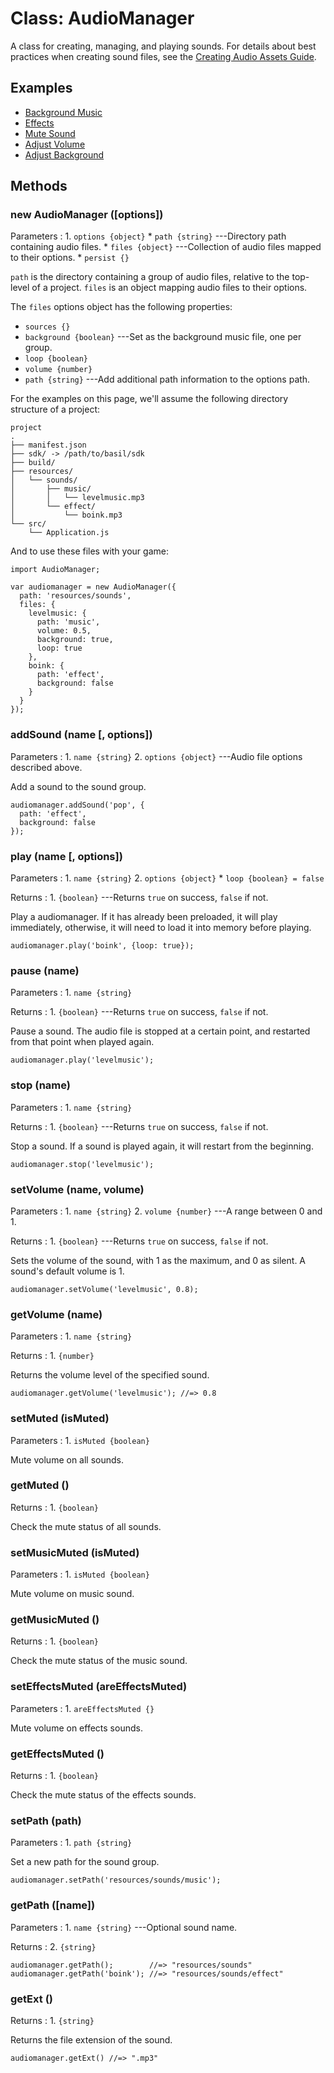 # Class: AudioManager

A class for creating, managing, and playing sounds. For
details about best practices when creating sound files, see
the [Creating Audio Assets Guide](../guide/audio-assets.html).

## Examples

* [Background Music](../example/sound-background/)
* [Effects](../example/sound-effect/)
* [Mute Sound](../example/sound-mute/)
* [Adjust Volume](../example/sound-volume/)
* [Adjust Background](../example/sound-background/)

## Methods

### new AudioManager ([options])

Parameters
:    1. `options {object}`
	     * `path {string}` ---Directory path containing audio files.
		 * `files {object}` ---Collection of audio files mapped to their options.
		 * `persist {}`

`path` is the directory containing a group of audio files,
relative to the top-level of a project. `files` is an object
mapping audio files to their options.

The `files` options object has the following properties:

 * `sources {}`
 * `background {boolean}` ---Set as the background music file, one per group.
 * `loop {boolean}`
 * `volume {number}`
 * `path {string}` ---Add additional path information to the options path.

For the examples on this page, we'll assume the following
directory structure of a project:

~~~
project
.
├── manifest.json
├── sdk/ -> /path/to/basil/sdk
├── build/
├── resources/
│   └── sounds/
│       ├── music/
│       │   └── levelmusic.mp3
│       └── effect/
│           └── boink.mp3
└── src/
    └── Application.js
~~~

And to use these files with your game:

~~~
import AudioManager;

var audiomanager = new AudioManager({
  path: 'resources/sounds',
  files: {
    levelmusic: {
      path: 'music',
      volume: 0.5,
      background: true,
      loop: true
    },
    boink: {
      path: 'effect',
      background: false
    }
  }
});
~~~

### addSound (name [, options])

Parameters
:    1. `name {string}`
     2. `options {object}` ---Audio file options described above.

Add a sound to the sound group.

~~~
audiomanager.addSound('pop', {
  path: 'effect',
  background: false
});
~~~

### play (name [, options])

Parameters
:    1. `name {string}`
	 2. `options {object}`
	     * `loop {boolean} = false`

Returns
:    1. `{boolean}` ---Returns `true` on success, `false` if not.

Play a audiomanager. If it has already been preloaded, it will play
immediately, otherwise, it will need to load it into memory
before playing.

~~~
audiomanager.play('boink', {loop: true});
~~~

### pause (name)

Parameters
:    1. `name {string}`

Returns
:    1. `{boolean}` ---Returns `true` on success, `false` if not.

Pause a sound. The audio file is stopped at a certain point,
and restarted from that point when played again.

~~~
audiomanager.play('levelmusic');
~~~

### stop (name)

Parameters
:     1. `name {string}`

Returns
:     1. `{boolean}` ---Returns `true` on success, `false` if not.

Stop a sound. If a sound is played again, it will restart
from the beginning.

~~~
audiomanager.stop('levelmusic');
~~~

### setVolume (name, volume)

Parameters
:    1. `name {string}`
	 2. `volume {number}` ---A range between 0 and 1.

Returns
:    1. `{boolean}` ---Returns `true` on success, `false` if not.

Sets the volume of the sound, with 1 as the maximum, and 0
as silent. A sound's default volume is 1.

~~~
audiomanager.setVolume('levelmusic', 0.8);
~~~

### getVolume (name)

Parameters
:    1. `name {string}`

Returns
:    1. `{number}`

Returns the volume level of the specified sound.

~~~
audiomanager.getVolume('levelmusic'); //=> 0.8
~~~

### setMuted (isMuted)

Parameters
:    1. `isMuted {boolean}`

Mute volume on all sounds.

### getMuted ()

Returns
:    1. `{boolean}`

Check the mute status of all sounds.

### setMusicMuted (isMuted)

Parameters
:    1. `isMuted {boolean}`

Mute volume on music sound.

### getMusicMuted ()

Returns
:    1. `{boolean}`

Check the mute status of the music sound.

### setEffectsMuted (areEffectsMuted)

Parameters
:    1. `areEffectsMuted {}`

Mute volume on effects sounds.

### getEffectsMuted ()

Returns
:    1. `{boolean}`

Check the mute status of the effects sounds.

### setPath (path)

Parameters
:    1. `path {string}`

Set a new path for the sound group.

~~~
audiomanager.setPath('resources/sounds/music');
~~~

### getPath ([name])

Parameters
:    1. `name {string}` ---Optional sound name.

Returns
:    2. `{string}`

~~~
audiomanager.getPath();        //=> "resources/sounds"
audiomanager.getPath('boink'); //=> "resources/sounds/effect"
~~~

### getExt ()

Returns
:    1. `{string}`

Returns the file extension of the sound.

~~~
audiomanager.getExt() //=> ".mp3"
~~~
